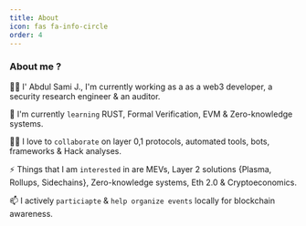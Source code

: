 ```yaml
---
title: About
icon: fas fa-info-circle
order: 4
---
```


### About me ?

👩‍💻 I' Abdul Sami J., I'm currently working as a as a web3 developer, a security research engineer & an auditor.

🧠 I'm currently `learning` RUST, Formal Verification, EVM & Zero-knowledge systems.

👯‍♀️ I love to `collaborate` on layer 0,1 protocols, automated tools, bots, frameworks & Hack analyses.

⚡️ Things that I am `interested` in are MEVs, Layer 2 solutions {Plasma, Rollups, Sidechains}, Zero-knowledge systems, Eth 2.0 & Cryptoeconomics.

📫 I actively `particiapte` & `help organize events` locally for blockchain awareness.